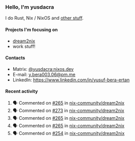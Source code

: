 ### Hello, I'm yusdacra

I do Rust, Nix / NixOS and [other stuff](https://gaze.systems/).

#### Projects I'm focusing on

- [dream2nix](https://github.com/nix-community/dream2nix)
- work stuff!

#### Contacts

- Matrix: [@yusdacra:nixos.dev](https://matrix.to/#/@yusdacra:nixos.dev)
- E-mail: y.bera003.06@pm.me
- LinkedIn: https://www.linkedin.com/in/yusuf-bera-ertan

#### Recent activity

<!--START_SECTION:activity-->
1. 🗣 Commented on [#265](https://github.com/nix-community/dream2nix/issues/265) in [nix-community/dream2nix](https://github.com/nix-community/dream2nix)
2. 🗣 Commented on [#273](https://github.com/nix-community/dream2nix/issues/273) in [nix-community/dream2nix](https://github.com/nix-community/dream2nix)
3. 🗣 Commented on [#265](https://github.com/nix-community/dream2nix/issues/265) in [nix-community/dream2nix](https://github.com/nix-community/dream2nix)
4. 🗣 Commented on [#265](https://github.com/nix-community/dream2nix/issues/265) in [nix-community/dream2nix](https://github.com/nix-community/dream2nix)
5. 🗣 Commented on [#254](https://github.com/nix-community/dream2nix/issues/254) in [nix-community/dream2nix](https://github.com/nix-community/dream2nix)
<!--END_SECTION:activity-->
